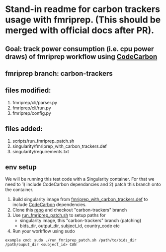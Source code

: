# Stand-in readme for carbon trackers usage with fmriprep. (This should be merged with official docs after PR). 

## Goal: track power consumption (i.e. cpu power draws) of fmriprep workflow using [CodeCarbon](https://mlco2.github.io/codecarbon/index.html)

## fmriprep branch: carbon-trackers

## files modified:
1. fmriprep/cli/parser.py
2. fmriprep/cli/run.py
3. fmriprep/config.py

## files added:
1. scripts/run_fmriprep_patch.sh
2. singularity/fmriprep_with_carbon_trackers.def
3. singularity/requirements.txt

## env setup
We will be running this test code with a Singularity container. For that we need to 1) include CodeCarbon dependancies and 2) patch this branch onto the container. 

1. Build singularity image from [fmriprep_with_carbon_trackers.def](./fmriprep_with_carbon_trackers.def) to include [CodeCarbon](https://mlco2.github.io/codecarbon/index.html) dependencies. 
2. Clone this [repo](https://github.com/nikhil153/fmriprep/tree/carbon-trackers) and checkout "carbon-trackers" branch
3. Use [run_fmriprep_patch.sh](../scripts/run_fmriprep_patch.sh) to setup paths for
    - singularity image, this "carbon-trackers" branch (patching)
    - bids_dir, output_dir, subject_id, country_code etc 
4. Run your workflow using sudo

```
example cmd: sudo ./run_fmriprep_patch.sh /path/to/bids_dir /path/ouput_dir <subject_id> CAN
```
